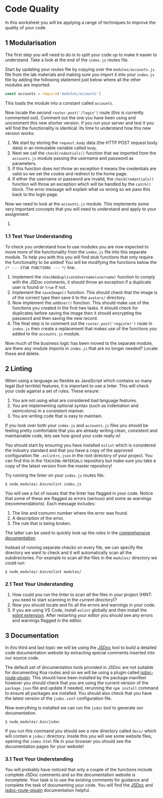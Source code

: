 
# Code Quality

In this worksheet you will be applying a range of techniques to improve the quality of your code.

## 1 Modularisation

The first step you will need to do is to split your code up to make it easier to understand. Take a look at the end of the `index.js` routes file.

Start by updating your routes file by copying over the `modules/accounts.js` file from the lab materials and making sure you import it into your `index.js` file by adding the following statement just below where all the other modules are imported:

```javascript
const accounts = require('modules/accounts')
```

This loads the module into a constant called `accounts`.

Now locate the second `router.post('/login')` route (this is currently commented out). Comment out the one you have been using and uncomment this new shorter version. If you run your server and test it you will find the functionality is identical. Its time to understand how this new version works:

1. We start by storing the `request.body` data (the HTTP POST request body data) in an immutable variable called `body`.
2. Next we call the `checkCredentials()` function that we imported from the `accounts.js` module passing the username and password as parameters.
3. If this function does not throw an exception it means the credentials are valid so we set the cookie and redirect to the home page.
4. If either the username or password are invalid, the `checkCredentials()` function will throw an exception which will be handled by the `catch()` block. The error message will explain what us wrong so we pass this back to the login page.

Now we need to look at the `accounts.js` module. This implements some very important concepts that you will need to understand and apply to your assignment.

1. 

### 1.1 Test Your Understanding

To check you understand how to use modules you are now expected to move more of the functionality from the `index.js` file into this separate module. To help you with this you will find stub functions that only require the functionality to be added! You will be modifying the functions below the `/* --- STUB FUNCTIONS --- */` line.

1. Implement the `checkNoDuplicateUsername(username)` function to comply with the JSDoc comments, it should throw an exception if a duplicate user is found or `true` if not.
2. Implement the `saveImage()` function. This should check that the image is of the correct type then save it to the `avatars/` directory.
3. Now implement the `addUser()` function. This should make use of the functions you created in the first two tasks. It should check for duplicates before saving the image then it should encrypting the password and then saving the new record.
4. The final step is to comment out the `router.post('register')` route in `index.js` then create a replacement that makes use of the functions you added to the `accounts.js` module.

Now much of the business logic has been moved to the separate module, are there any module imports in `index.js` that are no longer needed? Locate these and delete.

## 2 Linting

When using a language as flexible as JavaScript which contains so many legal (but terrible) features, it is important to use a linter. This will check your code against a set of rules. These ensure:

1. You are not using what are considered bad language features.
2. You are implementing optional syntax (such as indentation and semicolons) in a consistent manner.
3. You are writing code that is easy to maintain.

If you look over both your `index.js` and `accounts.js` files you should be feeling pretty comfortable that you are already writing clean, consistent and maintainable code, lets see how good your code really is!

You should start by ensuring you have installed `eslint` which is considered the industry standard and that you have a copy of the approved configuration file `.eslintrc.json` in the root directory of your project. You can find this in the `TEACHING-MATERIALS` repository but make sure you take a copy of the latest version from the master repository!

Try running the linter on your `index.js` routes file:

```shell
$ node_modules/.bin/eslint index.js
```

You will see a list of issues that the linter has flagged in your code. Notice that some of these are flagged as errors (serious) and some as warnings (recommendations). Each message includes:

1. The line and comumn number where the error was found.
2. A description of the error.
3. The rule that is being broken.

The latter can be used to quickly look up the rules in the [comprehensive documentation](https://eslint.org/docs/rules/).

Instead of running separate checks on every file, we can specify the directory we want to check and it will automatically scan all the subdirectories. For example to scan all the files in the `modules/` directory we could run:

```shell
$ node_modules/.bin/eslint modules/
```

### 2.1 Test Your Understanding

1. How could you run the linter to scan _all_ the files in your project (HINT: you need to start scanning in the _current directory_)?
2. Now you should locate and fix all the errors and warnings in your code.
3. If you are using VS Code, install `eslint` globally and then install the [eslint extension](https://github.com/Microsoft/vscode-eslint). After restarting your editor you should see any errors and warnings flagged in the editor.

## 3 Documentation

In this third and last topic we will be using the [JSDoc](http://usejsdoc.org) tool to build a detailed code documentation website by extracting special comments inserted into our source code.

The default set of documentation tools provided in JSDoc are not suitable for documenting Koa routes and so we will be using a plugin called [jsdoc-route-plugin](https://www.npmjs.com/package/jsdoc-route-plugin). This should have been installed by the package manifest however you should check that you are using the current version of the `package.json` file and update if needed, rerunning the `npm install` command to ensure all packages are installed. You should also check that you have the latest version of the `jsdoc.conf` configuration file.

Now everything is installed we can run the `jsdoc` tool to generate our documentation.

```shell
$ node_modules/.bin/jsdoc
```

If you run this command you should see a new directory called `docs/` which will contain a `jsdoc/` directory. Inside this you will see some website files, opening the `index.html` file in your browser you should see the documentation pages for your website!

### 3.1 Test Your Understanding

You will probably have noticed that only a couple of the functions include complete JSDoc comments and so the documentation website is incomplete. Your task is to use the existing comments for guidance and complete the task of documenting your code. You will find the [JSDoc](http://usejsdoc.org) and [jsdoc-route-plugin](https://www.npmjs.com/package/jsdoc-route-plugin) documentation helpful.
